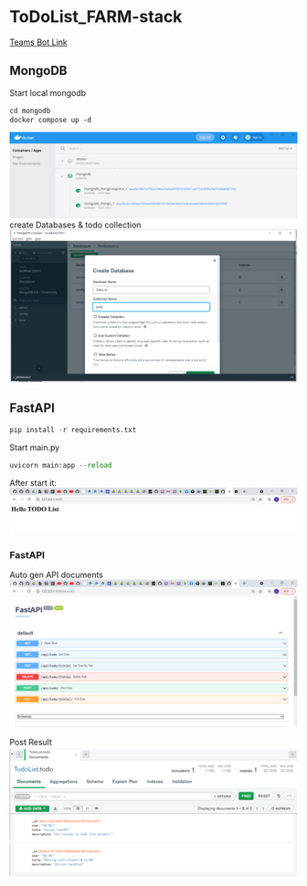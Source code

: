 # ToDoList_FARM-stack
[Teams Bot Link](https://teams.microsoft.com/l/chat/0/0?users=28:30eba4f2-6e15-458b-9fdf-f8bbf25efb4f)
## MongoDB
Start local mongodb
```docker
cd mongodb
docker compose up -d
```
![Image of mongo start](./img/mongo_docker.PNG)
create Databases & todo collection
![Image of mongo start](./img/mongo_create_db.PNG)


## FastAPI
```python
pip install -r requirements.txt
```

Start main.py
```python
uvicorn main:app --reload
```
After start it:
![Image of FastAPI start](./img/start.PNG)

### FastAPI
Auto gen API documents
![Image of FastAPI docs](./img/auto_gen_docs.PNG)

Post Result
![Image of mongo get](./img/mongo_get.PNG)
